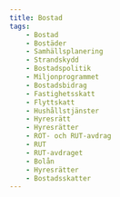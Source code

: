 ```yaml
---
title: Bostad
tags:
    - Bostad
    - Bostäder
    - Samhällsplanering
    - Strandskydd
    - Bostadspolitik
    - Miljonprogrammet
    - Bostadsbidrag
    - Fastighetsskatt
    - Flyttskatt
    - Hushållstjänster
    - Hyresrätt
    - Hyresrätter
    - ROT- och RUT-avdrag
    - RUT
    - RUT-avdraget
    - Bolån
    - Hyresrätter
    - Bostadsskatter
---
```

